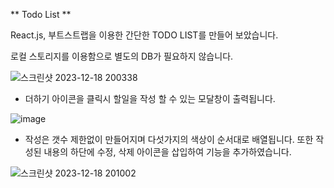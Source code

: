 ** Todo List **

React.js, 부트스트랩을 이용한 간단한 TODO LIST를 만들어 보았습니다. 

로컬 스토리지를 이용함으로 별도의 DB가 필요하지 않습니다. 

![스크린샷 2023-12-18 200338](https://github.com/Hi-yeseul/project_todolist/assets/139529559/d09c917f-5e41-4a82-b92b-909b445bb590)


* 더하기 아이콘을 클릭시 할일을 작성 할 수 있는 모달창이 출력됩니다.

![image](https://github.com/Hi-yeseul/project_todolist/assets/139529559/c8439e5c-5059-4597-b6cc-a147e6816178)


* 작성은 갯수 제한없이 만들어지며 다섯가지의 색상이 순서대로 배열됩니다. 
또한 작성된 내용의 하단에 수정, 삭제 아이콘을 삽입하여 기능을 추가하였습니다.

![스크린샷 2023-12-18 201002](https://github.com/Hi-yeseul/project_todolist/assets/139529559/7bfa603d-7799-4f10-9ef7-d142ae05f555)


